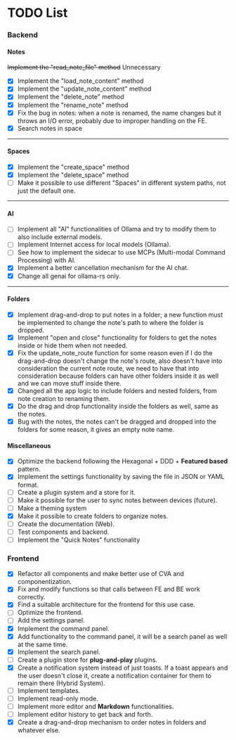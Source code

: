 # TODO List

### Backend

#### Notes
~~Implement the "read_note_file" method~~ Unnecessary
- [x] Implement the "load_note_content" method
- [x] Implement the "update_note_content" method
- [x] Implement the "delete_note" method
- [x] Implement the "rename_note" method
- [x] Fix the bug in notes: when a note is renamed, the name changes but it throws an I/O error, probably due to improper handling on the FE.
- [x] Search notes in space

---

#### Spaces
- [x] Implement the "create_space" method
- [x] Implement the "delete_space" method
- [ ] Make it possible to use different "Spaces" in different system paths, not just the default one.

---

#### AI
- [ ] Implement all "AI" functionalities of Ollama and try to modify them to also include external models.
- [ ] Implement Internet access for local models (Ollama).
- [ ] See how to implement the sidecar to use MCPs (Multi-modal Command Processing) with AI.
- [X] Implement a better cancellation mechanism for the AI chat.
- [X] Change all genai for ollama-rs only.

---

#### Folders
- [x] Implement drag-and-drop to put notes in a folder; a new function must be implemented to change the note's path to where the folder is dropped.
- [x] Implement "open and close" functionality for folders to get the notes inside or hide them when not needed.
- [x] Fix the update_note_route function for some reason even if I do the drag-and-drop doesn't change the note's route, also doesn't have into consideration the current note route, we need to have that into consideration because folders can have other folders inside it as well and we can move stuff inside there.
- [x] Changed all the app logic to include folders and nested folders, from note creation to renaming them.
- [x] Do the drag and drop functionality inside the folders as well, same as the notes.
- [X] Bug with the notes, the notes can't be dragged and dropped into the folders for some reason, it gives an empty note name.

#### Miscellaneous
- [x] Optimize the backend following the Hexagonal + DDD + **Featured based** pattern.
- [x] Implement the settings functionality by saving the file in JSON or YAML format.
- [ ] Create a plugin system and a store for it.
- [ ] Make it possible for the user to sync notes between devices (future).
- [ ] Make a theming system
- [x] Make it possible to create folders to organize notes.
- [ ] Create the documentation (Web).
- [ ] Test components and backend.
- [ ] Implement the "Quick Notes" functionality

### Frontend

- [x] Refactor all components and make better use of CVA and componentization.
- [x] Fix and modify functions so that calls between FE and BE work correctly.
- [x] Find a suitable architecture for the frontend for this use case.
- [ ] Optimize the frontend.
- [ ] Add the settings panel.
- [X] Implement the command panel.
- [x] Add functionality to the command panel, it will be a search panel as well at the same time.
- [x] Implement the search panel.
- [ ] Create a plugin store for **plug-and-play** plugins.
- [x] Create a notification system instead of just toasts. If a toast appears and the user doesn't close it, create a notification container for them to remain there (Hybrid System).
- [ ] Implement templates.
- [ ] Implement read-only mode.
- [ ] Implement more editor and **Markdown** functionalities.
- [ ] Implement editor history to get back and forth.
- [x] Create a drag-and-drop mechanism to order notes in folders and whatever else.